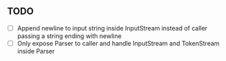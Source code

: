 ## TODO
- [ ] Append newline to input string inside InputStream instead of caller passing a string ending with newline
- [ ] Only expose Parser to caller and handle InputStream and TokenStream inside Parser
